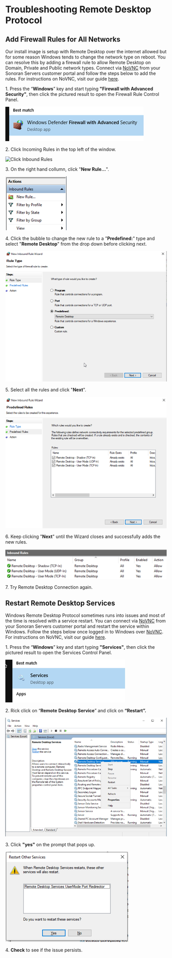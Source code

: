 # Troubleshooting Remote Desktop Protocol

## Add Firewall Rules for All Networks

Our install image is setup with Remote Desktop over the internet allowed but for some reason Windows tends to change the network type on reboot. You can resolve this by adding a firewall rule to allow Remote Desktop on Domain, Private and Public network types. Connect via [NoVNC](../../general/novnc-remote-access.md) from your Sonoran Servers customer portal and follow the steps below to add the rules. For instructions on NoVNC, visit our guide [here](../../general/novnc-remote-access.md).

1\. Press the “**Windows**” key and start typing **"Firewall with Advanced Security"**, then click the pictured result to open the Firewall Rule Control Panel.

![Click Firewall with Advanced Security](<../../../.gitbook/assets/image (69).png>)

2\. Click Incoming Rules in the top left of the window.

![Click Inbound Rules](<../../../.gitbook/assets/image (2).png>)

3\. On the right hand collumn, click "**New Rule...**".

![Click New Rule...](<../../../.gitbook/assets/image (132).png>)

4\. Click the bubble to change the new rule to a "**Predefined:**" type and select "**Remote Desktop**" from the drop down before clicking next.

![Select predefined](<../../../.gitbook/assets/image (4).png>)

5\. Select all the rules and click "**Next**".

![Select all rules from list](<../../../.gitbook/assets/image (136).png>)

6\. Keep clicking "**Next**" until the Wizard closes and successfully adds the new rules.

![New Firewall Rules](<../../../.gitbook/assets/image (38).png>)

7\. Try Remote Desktop Connection again.

## Restart Remote Desktop Services

Windows Remote Desktop Protocol sometimes runs into issues and most of the time is resolved with a service restart. You can connect via [NoVNC](../../general/novnc-remote-access.md) from your Sonoran Servers customer portal and restart the service within Windows. Follow the steps below once logged in to Windows over [NoVNC](../../general/novnc-remote-access.md). For instructions on NoVNC, visit our guide [here](../../general/novnc-remote-access.md).

1\. Press the “**Windows**” key and start typing **"Services"**, then click the pictured result to open the Services Control Panel.

![Click "Services"](<../../../.gitbook/assets/image (40).png>)

2\. Rick click on “**Remote** **Desktop** **Service**” and click on **“Restart”.**

![Services Control Panel: Restart "Remote Desktop Services"](<../../../.gitbook/assets/image (97).png>)

3\. Click **"yes"** on the prompt that pops up.

![Click "Yes"](<../../../.gitbook/assets/image (124).png>)

4\. **Check** to see if the issue persists.
